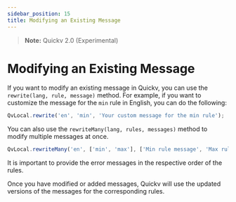```yaml
---
sidebar_position: 15
title: Modifying an Existing Message
---
```

> **Note:** Quickv 2.0 (Experimental)

# Modifying an Existing Message

If you want to modify an existing message in Quickv, you can use the `rewrite(lang, rule, message)` method. For example, if you want to customize the message for the `min` rule in English, you can do the following:

```javascript
QvLocal.rewrite('en', 'min', 'Your custom message for the min rule');
```

You can also use the `rewriteMany(lang, rules, messages)` method to modify multiple messages at once.

```javascript
QvLocal.rewriteMany('en', ['min', 'max'], ['Min rule message', 'Max rule message']);
```

It is important to provide the error messages in the respective order of the rules.

Once you have modified or added messages, Quickv will use the updated versions of the messages for the corresponding rules.
